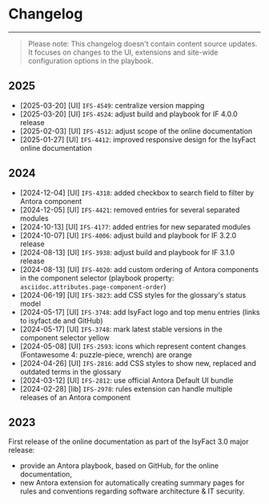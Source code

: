 # Changelog

---
> Please note: This changelog doesn't contain content source updates. 
It focuses on changes to the UI, extensions and site-wide configuration options in the playbook.

## 2025
- [2025-03-20] [UI] `IFS-4549`: centralize version mapping 
- [2025-03-20] [UI] `IFS-4524`: adjust build and playbook for IF 4.0.0 release
- [2025-02-03] [UI] `IFS-4512`: adjust scope of the online documentation
- [2025-01-27] [UI] `IFS-4412`: improved responsive design for the IsyFact online documentation

## 2024
- [2024-12-04] [UI] `IFS-4318`: added checkbox to search field to filter by Antora component
- [2024-12-05] [UI] `IFS-4421`: removed entries for several separated modules
- [2024-10-13] [UI] `IFS-4177`: added entries for new separated modules
- [2024-10-07] [UI] `IFS-4006`: adjust build and playbook for IF 3.2.0 release
- [2024-08-13] [UI] `IFS-3938`: adjust build and playbook for IF 3.1.0 release
- [2024-08-13] [UI] `IFS-4020`: add custom ordering of Antora components in the component selector (playbook property: `asciidoc.attributes.page-component-order`)
- [2024-06-19] [UI] `IFS-3823`: add CSS styles for the glossary's status model
- [2024-05-17] [UI] `IFS-3748`: add IsyFact logo and top menu entries (links to isyfact.de and GitHub)
- [2024-05-17] [UI] `IFS-3748`: mark latest stable versions in the component selector yellow
- [2024-05-08] [UI] `IFS-2593`: icons which represent content changes (Fontawesome 4: puzzle-piece, wrench) are orange
- [2024-04-26] [UI] `IFS-2816`: add CSS styles to show new, replaced and outdated terms in the glossary
- [2024-03-12] [UI] `IFS-2812`: use official Antora Default UI bundle
- [2024-02-28] [lib] `IFS-2978`: rules extension can handle multiple releases of an Antora component

## 2023

First release of the online documentation as part of the IsyFact 3.0 major release:

- provide an Antora playbook, based on GitHub, for the online documentation,
- new Antora extension for automatically creating summary pages for rules and conventions regarding software architecture & IT security.

